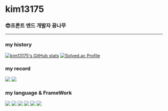 # kim13175

### :sunglasses:프론트 엔드 개발자 꿈나무
---
### my history
[![kim13175's GitHub stats](https://github-readme-stats.vercel.app/api?username=kim13175)](https://github.com/kim13175/github-readme-stats)
[![Solved.ac Profile](http://mazassumnida.wtf/api/v2/generate_badge?boj=kim1315)](https://solved.ac/kim1315/)

### my record
<a href="https://beomcoding.notion.site/BEOMJO-S-PAGE-c8dbd85923b64853a6a373a50fb956c9?pvs=74" target="_blank"><img src="https://img.shields.io/badge/notion-000000?style=flat-sequare&logo=Notion&logoColor=white"/></a>
<a href="https://velog.io/@kim13175/posts" target="_blank"><img src="https://img.shields.io/badge/velog-3DDC84?style=flat-sequare&logo=velog&logoColor=white"/></a>
### my language & FrameWork
<span><img src="https://img.shields.io/badge/python-3776AB?style=flat-sequeare&logo=python&logoColor=white"></span>
<span><img src="https://img.shields.io/badge/tensorflow-FF6F00?style=flat-sequeare&logo=tensorflow&logoColor=white"></span>
<span><img src="https://img.shields.io/badge/javascript-F7DF1E?style=flat-sequeare&logo=javascript&logoColor=white"></span>
<span><img src="https://img.shields.io/badge/react-61DAFB?style=flat-sequeare&logo=react&logoColor=white"></span>
<span><img src="https://img.shields.io/badge/typescript-3178C6?style=flat-sequeare&logo=typescript&logoColor=white"></span>
<span><img src="https://img.shields.io/badge/styled-components-DB7093?style=flat-sequeare&logo=styled-components&logoColor=white"></span>
